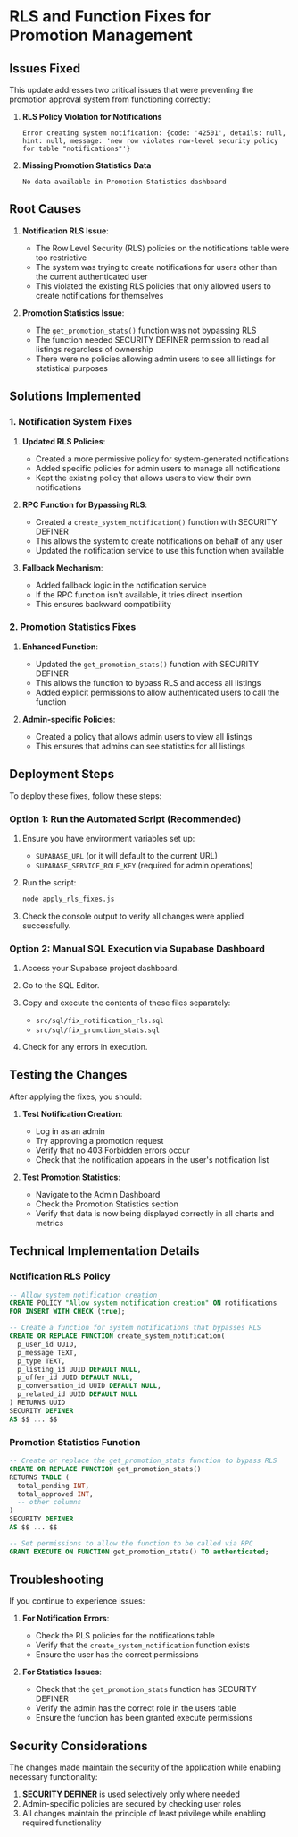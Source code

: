 # RLS and Function Fixes for Promotion Management

## Issues Fixed

This update addresses two critical issues that were preventing the promotion approval system from functioning correctly:

1. **RLS Policy Violation for Notifications**
   ```
   Error creating system notification: {code: '42501', details: null, hint: null, message: 'new row violates row-level security policy for table "notifications"'}
   ```

2. **Missing Promotion Statistics Data**
   ```
   No data available in Promotion Statistics dashboard
   ```

## Root Causes

1. **Notification RLS Issue**:
   - The Row Level Security (RLS) policies on the notifications table were too restrictive
   - The system was trying to create notifications for users other than the current authenticated user
   - This violated the existing RLS policies that only allowed users to create notifications for themselves

2. **Promotion Statistics Issue**:
   - The `get_promotion_stats()` function was not bypassing RLS
   - The function needed SECURITY DEFINER permission to read all listings regardless of ownership
   - There were no policies allowing admin users to see all listings for statistical purposes

## Solutions Implemented

### 1. Notification System Fixes

1. **Updated RLS Policies**:
   - Created a more permissive policy for system-generated notifications
   - Added specific policies for admin users to manage all notifications
   - Kept the existing policy that allows users to view their own notifications

2. **RPC Function for Bypassing RLS**:
   - Created a `create_system_notification()` function with SECURITY DEFINER
   - This allows the system to create notifications on behalf of any user
   - Updated the notification service to use this function when available

3. **Fallback Mechanism**:
   - Added fallback logic in the notification service
   - If the RPC function isn't available, it tries direct insertion
   - This ensures backward compatibility

### 2. Promotion Statistics Fixes

1. **Enhanced Function**:
   - Updated the `get_promotion_stats()` function with SECURITY DEFINER
   - This allows the function to bypass RLS and access all listings
   - Added explicit permissions to allow authenticated users to call the function

2. **Admin-specific Policies**:
   - Created a policy that allows admin users to view all listings
   - This ensures that admins can see statistics for all listings

## Deployment Steps

To deploy these fixes, follow these steps:

### Option 1: Run the Automated Script (Recommended)

1. Ensure you have environment variables set up:
   - `SUPABASE_URL` (or it will default to the current URL)
   - `SUPABASE_SERVICE_ROLE_KEY` (required for admin operations)

2. Run the script:
   ```bash
   node apply_rls_fixes.js
   ```

3. Check the console output to verify all changes were applied successfully.

### Option 2: Manual SQL Execution via Supabase Dashboard

1. Access your Supabase project dashboard.

2. Go to the SQL Editor.

3. Copy and execute the contents of these files separately:
   - `src/sql/fix_notification_rls.sql`
   - `src/sql/fix_promotion_stats.sql`

4. Check for any errors in execution.

## Testing the Changes

After applying the fixes, you should:

1. **Test Notification Creation**:
   - Log in as an admin
   - Try approving a promotion request
   - Verify that no 403 Forbidden errors occur
   - Check that the notification appears in the user's notification list

2. **Test Promotion Statistics**:
   - Navigate to the Admin Dashboard
   - Check the Promotion Statistics section
   - Verify that data is now being displayed correctly in all charts and metrics

## Technical Implementation Details

### Notification RLS Policy

```sql
-- Allow system notification creation
CREATE POLICY "Allow system notification creation" ON notifications
FOR INSERT WITH CHECK (true);

-- Create a function for system notifications that bypasses RLS
CREATE OR REPLACE FUNCTION create_system_notification(
  p_user_id UUID,
  p_message TEXT,
  p_type TEXT,
  p_listing_id UUID DEFAULT NULL,
  p_offer_id UUID DEFAULT NULL,
  p_conversation_id UUID DEFAULT NULL,
  p_related_id UUID DEFAULT NULL
) RETURNS UUID
SECURITY DEFINER 
AS $$ ... $$
```

### Promotion Statistics Function

```sql
-- Create or replace the get_promotion_stats function to bypass RLS
CREATE OR REPLACE FUNCTION get_promotion_stats()
RETURNS TABLE (
  total_pending INT,
  total_approved INT,
  -- other columns
) 
SECURITY DEFINER
AS $$ ... $$

-- Set permissions to allow the function to be called via RPC
GRANT EXECUTE ON FUNCTION get_promotion_stats() TO authenticated;
```

## Troubleshooting

If you continue to experience issues:

1. **For Notification Errors**:
   - Check the RLS policies for the notifications table
   - Verify that the `create_system_notification` function exists
   - Ensure the user has the correct permissions

2. **For Statistics Issues**:
   - Check that the `get_promotion_stats` function has SECURITY DEFINER
   - Verify the admin has the correct role in the users table
   - Ensure the function has been granted execute permissions

## Security Considerations

The changes made maintain the security of the application while enabling necessary functionality:

1. **SECURITY DEFINER** is used selectively only where needed
2. Admin-specific policies are secured by checking user roles
3. All changes maintain the principle of least privilege while enabling required functionality 